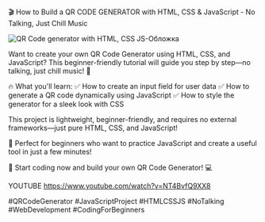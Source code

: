 🎬 How to Build a QR CODE GENERATOR with HTML, CSS & JavaScript - No Talking, Just Chill Music

![QR Code generator with HTML, CSS   JS-Обложка](https://github.com/user-attachments/assets/99a67851-0687-4c1d-8cc1-98524df7c3ae)

Want to create your own QR Code Generator using HTML, CSS, and JavaScript? This beginner-friendly tutorial will guide you step by step—no talking, just chill music! 🎵

🔥 What you'll learn:
✅ How to create an input field for user data
✅ How to generate a QR code dynamically using JavaScript
✅ How to style the generator for a sleek look with CSS

This project is lightweight, beginner-friendly, and requires no external frameworks—just pure HTML, CSS, and JavaScript!

📌 Perfect for beginners who want to practice JavaScript and create a useful tool in just a few minutes!

🚀 Start coding now and build your own QR Code Generator! 💻

YOUTUBE
https://www.youtube.com/watch?v=NT4BvfQ9XX8

#QRCodeGenerator #JavaScriptProject #HTMLCSSJS #NoTalking #WebDevelopment #CodingForBeginners
